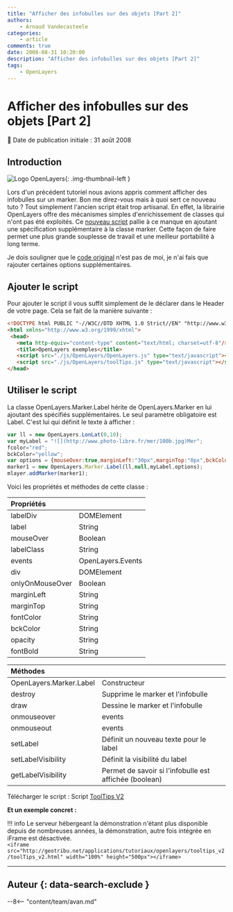 ```yaml
---
title: "Afficher des infobulles sur des objets [Part 2]"
authors:
    - Arnaud Vandecasteele
categories:
    - article
comments: true
date: 2008-08-31 10:20:00
description: "Afficher des infobulles sur des objets [Part 2]"
tags:
    - OpenLayers
---
```


# Afficher des infobulles sur des objets [Part 2]

:calendar: Date de publication initiale : 31 août 2008

## Introduction

![Logo OpenLayers](https://cdn.geotribu.fr/img/logos-icones/logiciels_librairies/openlayers.png){: .img-thumbnail-left }

Lors d'un précédent tutoriel nous avions appris comment afficher des infobulles sur un marker. Bon me direz-vous mais à quoi sert ce nouveau tuto ? Tout simplement l'ancien script était trop artisanal. En effet, la librairie OpenLayers offre des mécanismes simples d'enrichissement de classes qui n'ont pas été exploités.
Ce [nouveau script](http://ks356007.kimsufi.com/arno/geotribu/applications/js/toolTips_ol.js "script toolTips V2") pallie à ce manque en ajoutant une spécification supplémentaire à la classe marker. Cette façon de faire permet une plus grande souplesse de travail et une meilleur portabilité à long terme.

Je dois souligner que le [code original](http://trac.openlayers.org/ticket/751 "Script label OpenLayers") n'est pas de moi, je n'ai fais que rajouter certaines options supplémentaires.

## Ajouter le script

Pour ajouter le script il vous suffit simplement de le déclarer dans le Header de votre page. Cela se fait de la manière suivante :

```html
<!DOCTYPE html PUBLIC "-//W3C//DTD XHTML 1.0 Strict//EN" "http://www.w3.org/TR/xhtml1/DTD/xhtml1-strict.dtd">
<html xmlns="http://www.w3.org/1999/xhtml">
 <head>
   <meta http-equiv="content-type" content="text/html; charset=utf-8"/>
   <title>OpenLayers exemples</title>
   <script src="./js/OpenLayers/OpenLayers.js" type="text/javascript"></script>
   <script src="./js/OpenLayers/toolTips.js" type="text/javascript"></script>
</head>
```

## Utiliser le script

La classe OpenLayers.Marker.Label hérite de OpenLayers.Marker en lui ajoutant des spécifiés supplémentaires. Le seul paramètre obligatoire est Label. C'est lui qui définit le texte à afficher :

```javascript
var ll = new OpenLayers.LonLat(0,10);  
var myLabel = "![](http://www.photo-libre.fr/mer/100b.jpg)Mer";  
fcolor="red";  
bckColor="yellow";  
var options = {mouseOver:true,marginLeft:"30px",marginTop:"0px",bckColor:"#9AD3FF",fontColor:"#043E6A",fontBold:true};  
marker1 = new OpenLayers.Marker.Label(ll,null,myLabel,options);  
mlayer.addMarker(marker1);
```

Voici les propriétés et méthodes de cette classe :

| Propriétés |  |
| :--------------- |:---------------|
| labelDiv | DOMElement |
| label | String |
| mouseOver | Boolean |
| labelClass | String |
| events | OpenLayers.Events |
| div | DOMElement |
| onlyOnMouseOver | Boolean |
| marginLeft | String |
| marginTop | String |
| fontColor | String |
| bckColor | String |
| opacity | String |
| fontBold | String |

| Méthodes | |
| :--------------- |:---------------|
| OpenLayers.Marker.Label | Constructeur |
| destroy | Supprime le marker et l'infobulle |
| draw | Dessine le marker et l'infobulle |
| onmouseover | events |
| onmouseout | events |
| setLabel | Définit un nouveau texte pour le label |
| setLabelVisibility | Définit la visibilité du label |
| getLabelVisibility | Permet de savoir si l'infobulle est affichée (boolean) |

Télécharger le script : Script [ToolTips V2](http://ks356007.kimsufi.com/arno/geotribu/applications/js/toolTips_ol.js "script toolTips V2")

**Et un exemple concret :**

!!! info
    Le serveur hébergeant la démonstration n'étant plus disponible depuis de nombreuses années, la démonstration, autre fois intégrée en iFrame est désactivée.  
    `<iframe src="http://geotribu.net/applications/tutoriaux/openlayers/tooltips_v2/toolTips_v2.html" width="100%" height="500px"></iframe>`

----

## Auteur {: data-search-exclude }

--8<-- "content/team/avan.md"
